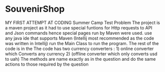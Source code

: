 # SouvenirShop
MY FIRST ATTEMPT AT CODING
Summer Camp Test Problem
The project is a maven project as it had to use special funtions for Http requests to API and Json commands hence special pages run by Maven were used.
use any java ide that supports Maven (Intellij most recommended as the code was written in Intellij)
run the Main Class to run the program. 
The rest of the code is in the 
The code has two currency converters : 1) online converter which Converts any currency 2) (offline converter which only converts usd to uah) 
The methods are name exactly as in the question and do the same actions to those required by the question

